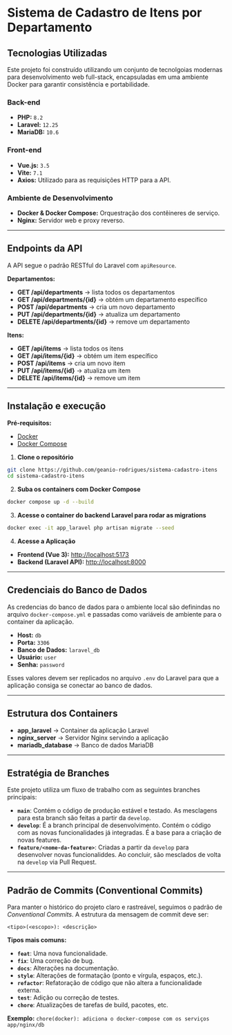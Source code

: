 # Sistema de Cadastro de Itens por Departamento

## Tecnologias Utilizadas

Este projeto foi construído utilizando um conjunto de tecnolgoias modernas para desenvolvimento web full-stack, encapsuladas em uma ambiente Docker para garantir consistência e portabilidade.

### **Back-end**
* **PHP:** `8.2`
* **Laravel:** `12.25`
* **MariaDB:** `10.6`

### **Front-end**
* **Vue.js:** `3.5`
* **Vite:** `7.1`
* **Axios:** Utilizado para as requisições HTTP para a API.

### **Ambiente de Desenvolvimento**
* **Docker & Docker Compose:** Orquestração dos contêineres de serviço.
* **Nginx:** Servidor web e proxy reverso.

---

## Endpoints da API

A API segue o padrão RESTful do Laravel com `apiResource`.

**Departamentos:**

-    **GET /api/departments** → lista todos os departamentos
-    **GET /api/departments/{id}** → obtém um departamento específico
-    **POST /api/departments** → cria um novo departamento
-    **PUT /api/departments/{id}** → atualiza um departamento
-    **DELETE /api/departments/{id}** → remove um departamento
  
**Itens:**

-    **GET /api/items** → lista todos os itens
-    **GET /api/items/{id}** → obtém um item específico
-    **POST /api/items** → cria um novo item
-    **PUT /api/items/{id}** → atualiza um item
-    **DELETE /api/items/{id}** → remove um item

---

## Instalação e execução

**Pré-requisitos:**
-  [Docker](https://docs.docker.com/get-started/get-docker/)
-  [Docker Compose](https://docs.docker.com/compose/install/)


1. **Clone o repositório**
```bash
git clone https://github.com/geanio-rodrigues/sistema-cadastro-itens
cd sistema-cadastro-itens
```

2. **Suba os containers com Docker Compose**
```bash
docker compose up -d --build
```

3. **Acesse o container do backend Laravel para rodar as migrations**
```bash
docker exec -it app_laravel php artisan migrate --seed
```

4. **Acesse a Aplicação**
  -  **Frontend (Vue 3):** [http://localhost:5173](./)
  -  **Backend (Laravel API):** [http://localhost:8000](./)

---

## Credenciais do Banco de Dados

As credencias do banco de dados para o ambiente local são definindas no arquivo `docker-compose.yml` e passadas como variáveis de ambiente para o container da aplicação.

-   **Host:** `db`
-   **Porta:** `3306`
-   **Banco de Dados:** `laravel_db`
-   **Usuário:** `user`
-   **Senha:** `password`

Esses valores devem ser replicados no arquivo `.env` do Laravel para que a aplicação consiga se conectar ao banco de dados.

---

## Estrutura dos Containers

-   **app_laravel** → Container da aplicação Laravel
-   **nginx_server** → Servidor Nginx servindo a aplicação
-   **mariadb_database** → Banco de dados MariaDB

---

## Estratégia de Branches

Este projeto utiliza um fluxo de trabalho com as seguintes branches principais:

-   **`main`**: Contém o código de produção estável e testado. As mesclagens para esta branch são feitas a partir da `develop`.
-   **`develop`**: É a branch principal de desenvolvimento. Contém o código com as novas funcionalidades já integradas. É a base para a criação de novas features.
-   **`feature/<nome-da-feature>`**: Criadas a partir da `develop` para desenvolver novas funcionaliddes. Ao concluir, são mesclados de volta na `develop` via Pull Request.

---

## Padrão de Commits (Conventional Commits)

Para manter o histórico do projeto claro e rastreável, seguimos o padrão de *Conventional Commits*. A estrutura da mensagem de commit deve ser:

` <tipo>(<escopo>): <descrição> `

**Tipos mais comuns:**
-   **`feat`**: Uma nova funcionalidade.
-   **`fix`**: Uma correção de bug.
-   **`docs`**: Alterações na documentação.
-   **`style`**: Alterações de formatação (ponto e vírgula, espaços, etc.).
-   **`refactor`**: Refatoração de código que não altera a funcionalidade externa.
-   **`test`**: Adição ou correção de testes.
-   **`chore`**: Atualizações de tarefas de build, pacotes, etc.

**Exemplo:** `chore(docker): adiciona o docker-compose com os serviços app/nginx/db`